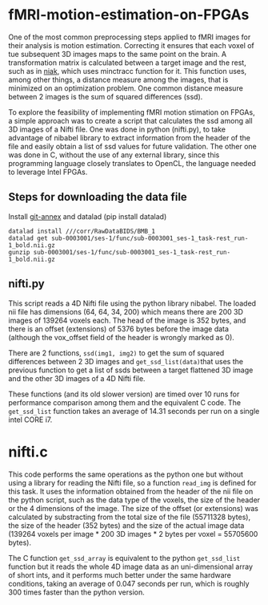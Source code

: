 # fMRI-motion-estimation-on-FPGAs

One of the most common preprocessing steps applied to fMRI images for their analysis is motion estimation. Correcting it ensures that each voxel of tue subsequent 3D images maps to the same point on the brain. A transformation matrix is calculated between a target image and the rest, such as in [niak](https://github.com/SIMEXP/niak/blob/master/bricks/fmri_preprocess/niak_brick_motion_parameters.m), which uses minctracc function for it. This function uses, among other things, a distance measure among the images, that is minimized on an optimization problem. One common distance measure between 2 images is the sum of squared differences (ssd). 

To explore the feasibility of implementing fMRI motion stimation on FPGAs, a simple approach was to create a script that calculates the ssd among all 3D images of a Nifti file. One was done in python (nifti.py), to take advantage of nibabel library to extract information from the header of the file and easily obtain a list of ssd values for future validation. The other one was done in C, without the use of any external library, since this programming language closely translates to OpenCL, the language needed to leverage Intel FPGAs.

## Steps for downloading the data file

Install [git-annex](http://git-annex.branchable.com/install/) and datalad (pip install datalad)
    
    datalad install ///corr/RawDataBIDS/BMB_1
    datalad get sub-0003001/ses-1/func/sub-0003001_ses-1_task-rest_run-1_bold.nii.gz
    gunzip sub-0003001/ses-1/func/sub-0003001_ses-1_task-rest_run-1_bold.nii.gz

## nifti.py

This script reads a 4D Nifti file using the python library nibabel. The loaded nii file has dimensions (64, 64, 34, 200) which means there are 200 3D images of 139264 voxels each. The head of the image is 352 bytes, and there is an offset (extensions) of 5376 bytes before the image data (although the vox_offset field of the header is wrongly marked as 0).

There are 2 functions, `ssd(img1, img2)` to get the sum of squared differences between 2 3D images and `get_ssd_list(data)`that uses the previous function to get a list of ssds between a target flattened 3D image and the other 3D images of a 4D Nifti file.

These functions (and its old slower version) are timed over 10 runs for performance comparison among them and the equivalent C code. The `get_ssd_list` function takes an average of 14.31 seconds per run on a single intel CORE i7.

# nifti.c

This code performs the same operations as the python one but without using a library for reading the Nifti file, so a function `read_img` is defined for this task. It uses the information obtained from the header of the nii file on the python script, such as the data type of the voxels, the size of the header or the 4 dimensions of the image. The size of the offset (or extensions) was calculated by substracting from the total size of the file (55711328 bytes), the size of the header (352 bytes) and the size of the actual image data (139264 voxels per image * 200 3D images * 2 bytes per voxel = 55705600 bytes).

The C function `get_ssd_array` is equivalent to the python `get_ssd_list` function but it reads the whole 4D image data as an uni-dimensional array of short ints, and it performs much better under the same hardware conditions, taking an average of 0.047 seconds per run, which is roughly 300 times faster than the python version. 
